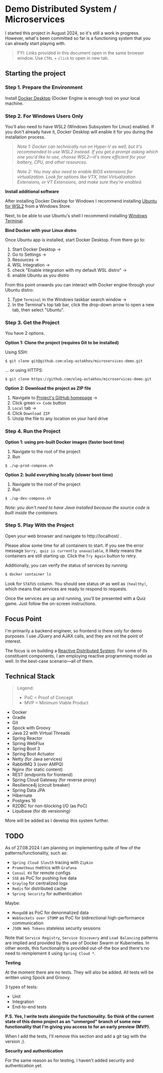 # Demo Distributed System / Microservices

I started this project in August 2024, so it's still a work in progress. However, what's been committed so far is a functioning system that you can already start playing with.

> FYI: Links provided in this document open in the same browser window. Use `CTRL` + `click` to open in new tab. 

## Starting the project

### Step 1. Prepare the Environment

Install [Docker Desktop](https://www.docker.com/products/docker-desktop/) (Docker Engine is enough too) on your local machine.

### Step 2. For Windows Users Only

You'll also need to have WSL2 (Windows Subsystem for Linux) enabled. If you don't already have it, Docker Desktop will enable it for you during the installation process.

> *Note 1: Docker can technically run on Hyper-V as well, but it's recommended to use WSL2 instead. If you get a prompt asking which one you'd like to use, choose WSL2—it's more efficient for your battery, CPU, and other resources.*

> *Note 2: You may also need to enable BIOS extensions for virtualization. Look for options like VTX, Intel Virtualization Extensions, or VT Extensions, and make sure they're enabled.*  

**Install additional software**

After installing Docker Desktop for Windows I recommend installing [Ubuntu for WSL2](https://www.microsoft.com/en-us/p/ubuntu/9pdxgncfsczv?rtc=1&activetab=pivot:overviewtab) from a Windows Store.

Next, to be able to use Ubuntu's shell I recommend installing [Windows Terminal](https://www.microsoft.com/en-us/p/windows-terminal/9n0dx20hk701#activetab=pivot:overviewtab).

**Bind Docker with your Linux distro**

Once Ubuntu app is installed, start Docker Desktop. From there go to:

1. Start Docker Desktop → 
1. Go to Settings →
1. Resources →
1. WSL Integration →
1. check "Enable integration with my default WSL distro" →
1. enable Ubuntu as you distro

From this point onwards you can interact with Docker engine through your Ubuntu distro:

1. Type `Terminal` in the Windows taskbar search window →
1. In the Terminal's top tab bar, click the drop-down arrow to open a new tab, then select "Ubuntu".

### Step 3. Get the Project

You have 2 options.

**Option 1: Clone the project (requires Git to be installed)**

Using SSH:

```shell
$ git clone git@github.com:oleg-astakhov/microservices-demo.git
```

... or using HTTPS:

```shell
$ git clone https://github.com/oleg-astakhov/microservices-demo.git
```

**Option 2: Download the project as ZIP file**

1. Navigate to [Project's GitHub homepage](https://github.com/oleg-astakhov/microservices-demo) →
1. Click green `<> Code` button
1. `Local` tab →
1. Click `Download ZIP`
1. Unzip the file to any location on your hard drive 

### Step 4. Run the Project 

**Option 1: using pre-built Docker images (faster boot time)**

1. Navigate to the root of the project
1. Run
 
```shell
$ ./up-prod-compose.sh
```

**Option 2: build everything locally (slower boot time)**

1. Navigate to the root of the project
1. Run

```shell
$ ./up-dev-compose.sh
```
*Note: you don't need to have Java installed because the source code is built inside the containers.*

### Step 5. Play With the Project

Open your web browser and navigate to http://localhost/ . 

Please allow some time for all containers to start. If you see the error message `Sorry, quiz is currently unavailable`, it likely means the containers are still starting up. Click the `Try Again` button to retry.

Additionally, you can verify the status of services by running:

```bash
$ docker container ls
```
Look for `STATUS` column. You should see status `UP` as well as `(healthy)`, which means that services are ready to respond to requests.

Once the services are up and running, you'll be presented with a Quiz game. Just follow the on-screen instructions.

## Focus Point

I'm primarily a backend engineer, so frontend is there only for demo purposes. I use JQuery and AJAX calls, and they are not the point of interest.

The focus is on building a [Reactive Distributed System](https://www.reactivemanifesto.org/). For some of its constituent components, I am employing reactive programming model as well. In the best-case scenario—all of them.

## Technical Stack

> Legend:   
> * PoC = Proof of Concept  
> * MVP = Minimum Viable Product

* Docker
* Gradle
* Git
* Spock with Groovy
* Java 22 with Virtual Threads
* Spring Reactor
* Spring WebFlux
* Spring Boot 3
* Spring Boot Actuator
* Netty (for Java services)
* RabbitMQ 3 (over AMPQ)
* Nginx (for static content) 
* REST (endpoints for frontend)
* Spring Cloud Gateway (for reverse proxy)
* Resilience4j (circuit breaker)
* Spring Data JPA
* Hibernate
* Postgres 16
* R2DBC for non-blocking I/O (as PoC)
* Liquibase (for db versioning)
  
More will be added as I develop this system further. 

## TODO

As of 27.08.2024 I am planning on implementing quite of few of the patterns/functionality, such as:
* `Spring Cloud Sleuth` tracing with `Zipkin`
* `Prometheus` metrics with `Grafana`
* `Consul KV` for remote configs
* `SSE` as PoC for pushing live data
* `Graylog` for centralized logs
* `Redis` for distributed cache
* `Spring Security` for authentication

Maybe: 
* `MongoDB` as PoC for denormalized data 
* `WebSockets over STOMP` as PoC for bidirectional high-performance communication
* `JSON Web Tokens` stateless security sessions

Note that `Service Registry`, `Service Discovery` and `Load Balancing` patterns are implied and provided by the use of Docker Swarm or Kubernetes. In other words, this functionality is provided out-of-the box and there's no need to reimplement it using `Spring Cloud *`.

**Testing**

At the moment there are no tests. They will also be added. All tests will be written using Spock and Groovy.

3 types of tests:

* Unit
* Integration
* End-to-end tests

**P.S. Yes, I write tests alongside the functionality. So think of the current state of this demo project as an "unmerged" branch of some new functionality that I'm giving you access to for an early preview (MVP).** 

When I add the tests, I'll remove this section and add a git tag with the version ;). 

**Security and authentication**

For the same reason as for testing, I haven't added security and authentication yet.
